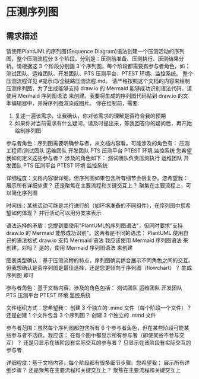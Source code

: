 # 压测序列图


## 需求描述
请使用PlantUML的序列图(Sequence Diagram)语法创建一个压测活动的序列图，整个压测流程分 3 个阶段，分别是：压测前准备、压测执行、压测结果分析。请根据这 3 个阶段分别画 3 个序列图，每个阶段都需要有参与者角色，如：测试团队、运维团队、开发团队、PTS 压测平台、PTEST 环境、监控系统。
整个压测流程详见 #提示词/全链路压测流程.md。
请严格按照这个文档的内容来绘制压测序列图，为了生成能够支持 draw.io 的 Mermaid 能够成功识别语法代码，请使用 Mermaid 序列图语法 来创建。我要将生成的序列图代码贴到 draw.io 的文本编辑器中，并将序列图渲染成图片。
你在绘制前，需要:
  1. 复述一遍该需求，让我确认，你对该需求的理解是否符合我的预期
  2. 如果你对当前需求有什么疑问，请及时提出来，等我回答你的疑问后，再开始绘制序列图


参与者角色：序列图需要明确参与者，从文档内容看，可能涉及的角色有：
压测工程师/测试团队
运维团队
开发团队
PTS 压测平台
PTEST 环境
监控系统
您希望我如何定义这些参与者？
涉及的角色如下：
测试团队负责压测执行
运维团队
开发团队
PTS 压测平台
PTEST 环境
监控系统


详细程度：文档内容很详细，但序列图如果包含所有细节会很复杂。您希望我：
展示所有详细步骤？
还是聚焦在主要流程和关键交互上？
聚集在主要流程上，可以简化序列图

时间线：某些活动可能是并行进行的（如环境准备的不同组件），在序列图中您希望如何体现？
并行活动可以用分支来表示


语法选择的矛盾：您提到要使用"PlantUML的序列图语法"，但同时要求"支持 draw.io 的 Mermaid 能够成功识别"。这两者是不同的语法：
PlantUML 使用自己的语法格式
draw.io 支持 Mermaid 语法
我应该使用 Mermaid 序列图语法 来创建，对吗？
是的，使用 Mermaid 序列图语法 来创建

图表类型确认：基于压测流程的特点，序列图确实适合展示不同角色之间的交互。但我想确认是否序列图是最佳选择，还是您更倾向于序列图（flowchart）？
生成 序列图 即可

参与者角色：基于文档内容，涉及的角色包括：
测试团队
运维团队
开发团队
PTS 压测平台
PTEST 环境
监控系统




文件组织方式：您希望我：
创建 3 个独立的 .mmd 文件（每个阶段一个文件）？
还是创建 1 个文件包含 3 个序列图？
创建 3 个独立的 .mmd 文件

参与者范围：虽然每个序列图都包含所有 6 个参与者角色，但在某些阶段可能某些参与者不活跃。我应该：
在每个图中都显示所有参与者（即使某些不参与交互）？
还是只显示在该阶段有实际交互的参与者？
只显示在该阶段有实际交互的参与者

详细程度：基于文档内容，每个阶段都有很多细节步骤。您希望我：
展示所有详细步骤？
还是聚焦在主要流程和关键交互上？
聚焦在主要流程和关键交互上
